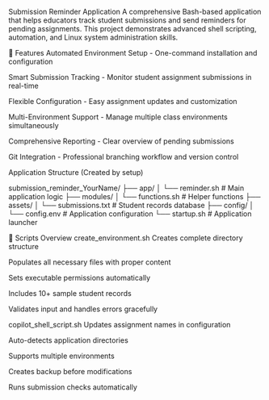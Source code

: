 Submission Reminder Application
A comprehensive Bash-based application that helps educators track student submissions and send reminders for pending assignments. This project demonstrates advanced shell scripting, automation, and Linux system administration skills.

🚀 Features
Automated Environment Setup - One-command installation and configuration

Smart Submission Tracking - Monitor student assignment submissions in real-time

Flexible Configuration - Easy assignment updates and customization

Multi-Environment Support - Manage multiple class environments simultaneously

Comprehensive Reporting - Clear overview of pending submissions

Git Integration - Professional branching workflow and version control

Application Structure (Created by setup)

submission_reminder_YourName/
├── app/
│   └── reminder.sh               # Main application logic
├── modules/
│   └── functions.sh              # Helper functions
├── assets/
│   └── submissions.txt           # Student records database
├── config/
│   └── config.env                # Application configuration
└── startup.sh                    # Application launcher

🌟 Scripts Overview
create_environment.sh
Creates complete directory structure

Populates all necessary files with proper content

Sets executable permissions automatically

Includes 10+ sample student records

Validates input and handles errors gracefully

copilot_shell_script.sh
Updates assignment names in configuration

Auto-detects application directories

Supports multiple environments

Creates backup before modifications

Runs submission checks automatically
